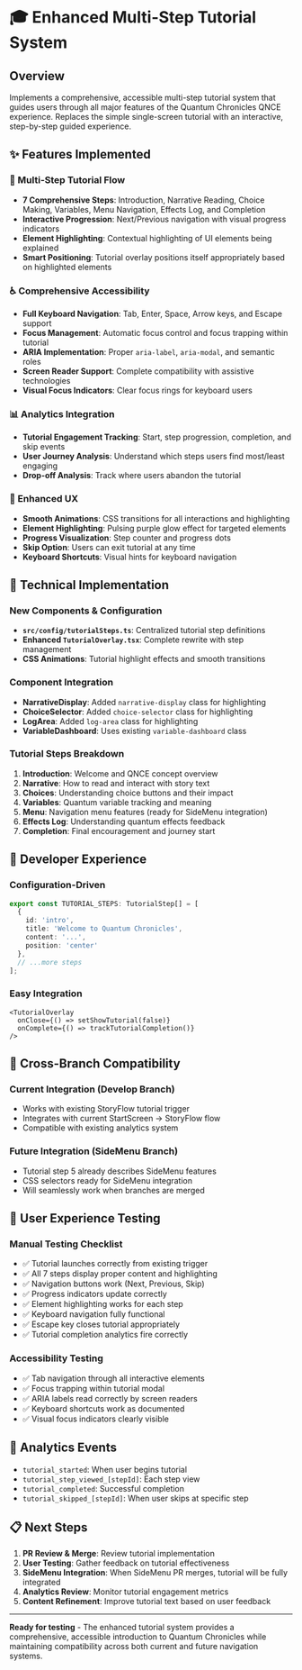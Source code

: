 # 🎓 Enhanced Multi-Step Tutorial System

## Overview
Implements a comprehensive, accessible multi-step tutorial system that guides users through all major features of the Quantum Chronicles QNCE experience. Replaces the simple single-screen tutorial with an interactive, step-by-step guided experience.

## ✨ Features Implemented

### 🎯 Multi-Step Tutorial Flow
- **7 Comprehensive Steps**: Introduction, Narrative Reading, Choice Making, Variables, Menu Navigation, Effects Log, and Completion
- **Interactive Progression**: Next/Previous navigation with visual progress indicators
- **Element Highlighting**: Contextual highlighting of UI elements being explained
- **Smart Positioning**: Tutorial overlay positions itself appropriately based on highlighted elements

### ♿ Comprehensive Accessibility
- **Full Keyboard Navigation**: Tab, Enter, Space, Arrow keys, and Escape support
- **Focus Management**: Automatic focus control and focus trapping within tutorial
- **ARIA Implementation**: Proper `aria-label`, `aria-modal`, and semantic roles
- **Screen Reader Support**: Complete compatibility with assistive technologies
- **Visual Focus Indicators**: Clear focus rings for keyboard users

### 📊 Analytics Integration
- **Tutorial Engagement Tracking**: Start, step progression, completion, and skip events
- **User Journey Analysis**: Understand which steps users find most/least engaging
- **Drop-off Analysis**: Track where users abandon the tutorial

### 🎨 Enhanced UX
- **Smooth Animations**: CSS transitions for all interactions and highlighting
- **Element Highlighting**: Pulsing purple glow effect for targeted elements
- **Progress Visualization**: Step counter and progress dots
- **Skip Option**: Users can exit tutorial at any time
- **Keyboard Shortcuts**: Visual hints for keyboard navigation

## 🧪 Technical Implementation

### New Components & Configuration
- **`src/config/tutorialSteps.ts`**: Centralized tutorial step definitions
- **Enhanced `TutorialOverlay.tsx`**: Complete rewrite with step management
- **CSS Animations**: Tutorial highlight effects and smooth transitions

### Component Integration
- **NarrativeDisplay**: Added `narrative-display` class for highlighting
- **ChoiceSelector**: Added `choice-selector` class for highlighting  
- **LogArea**: Added `log-area` class for highlighting
- **VariableDashboard**: Uses existing `variable-dashboard` class

### Tutorial Steps Breakdown
1. **Introduction**: Welcome and QNCE concept overview
2. **Narrative**: How to read and interact with story text
3. **Choices**: Understanding choice buttons and their impact
4. **Variables**: Quantum variable tracking and meaning
5. **Menu**: Navigation menu features (ready for SideMenu integration)
6. **Effects Log**: Understanding quantum effects feedback
7. **Completion**: Final encouragement and journey start

## 🔧 Developer Experience

### Configuration-Driven
```typescript
export const TUTORIAL_STEPS: TutorialStep[] = [
  {
    id: 'intro',
    title: 'Welcome to Quantum Chronicles',
    content: '...',
    position: 'center'
  },
  // ...more steps
];
```

### Easy Integration
```tsx
<TutorialOverlay 
  onClose={() => setShowTutorial(false)}
  onComplete={() => trackTutorialCompletion()}
/>
```

## 📱 Cross-Branch Compatibility

### Current Integration (Develop Branch)
- Works with existing StoryFlow tutorial trigger
- Integrates with current StartScreen → StoryFlow flow
- Compatible with existing analytics system

### Future Integration (SideMenu Branch)
- Tutorial step 5 already describes SideMenu features
- CSS selectors ready for SideMenu integration
- Will seamlessly work when branches are merged

## 🎯 User Experience Testing

### Manual Testing Checklist
- ✅ Tutorial launches correctly from existing trigger
- ✅ All 7 steps display proper content and highlighting
- ✅ Navigation buttons work (Next, Previous, Skip)
- ✅ Progress indicators update correctly
- ✅ Element highlighting works for each step
- ✅ Keyboard navigation fully functional
- ✅ Escape key closes tutorial appropriately
- ✅ Tutorial completion analytics fire correctly

### Accessibility Testing
- ✅ Tab navigation through all interactive elements
- ✅ Focus trapping within tutorial modal
- ✅ ARIA labels read correctly by screen readers
- ✅ Keyboard shortcuts work as documented
- ✅ Visual focus indicators clearly visible

## 🚀 Analytics Events

- `tutorial_started`: When user begins tutorial
- `tutorial_step_viewed_[stepId]`: Each step view
- `tutorial_completed`: Successful completion
- `tutorial_skipped_[stepId]`: When user skips at specific step

## 📋 Next Steps

1. **PR Review & Merge**: Review tutorial implementation
2. **User Testing**: Gather feedback on tutorial effectiveness  
3. **SideMenu Integration**: When SideMenu PR merges, tutorial will be fully integrated
4. **Analytics Review**: Monitor tutorial engagement metrics
5. **Content Refinement**: Improve tutorial text based on user feedback

---

**Ready for testing** - The enhanced tutorial system provides a comprehensive, accessible introduction to Quantum Chronicles while maintaining compatibility across both current and future navigation systems.
